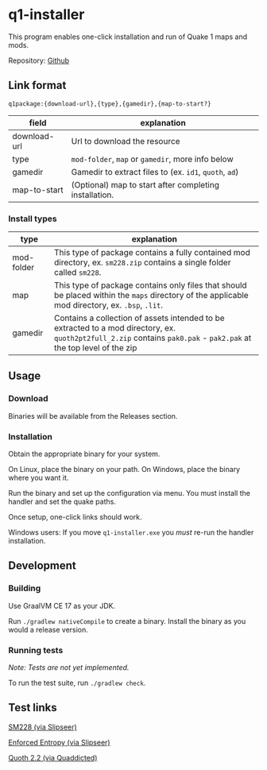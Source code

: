 # q1-installer

This program enables one-click installation and run of Quake 1 maps and mods.

Repository: [Github](https://github.com/jjelliott/quake-one-click)

## Link format

```
q1package:{download-url},{type},{gamedir},{map-to-start?}
```

| field              | explanation                                            |
|--------------------|--------------------------------------------------------|
| download-url       | Url to download the resource                           |
| type               | `mod-folder`, `map` or `gamedir`, more info below      |
| gamedir            | Gamedir to extract files to (ex. `id1`, `quoth`, `ad`) | 
| map-to-start       | (Optional) map to start after completing installation. |

### Install types

| type       | explanation                                                                                                                                                         |
|------------|---------------------------------------------------------------------------------------------------------------------------------------------------------------------|
| mod-folder | This type of package contains a fully contained mod directory, ex. `sm228.zip` contains a single folder called `sm228`.                                             |
| map        | This type of package contains only files that should be placed within the `maps` directory of the applicable mod directory, ex. `.bsp`, `.lit`.                     |
| gamedir    | Contains a collection of assets intended to be extracted to a mod directory, ex. `quoth2pt2full_2.zip` contains `pak0.pak` - `pak2.pak` at the top level of the zip |


## Usage

### Download

Binaries will be available from the Releases section.

### Installation

Obtain the appropriate binary for your system.

On Linux, place the binary on your path. On Windows, place the binary where you want it.

Run the binary and set up the configuration via menu. You must install the handler and set the quake paths.

Once setup, one-click links should work.

Windows users: If you move `q1-installer.exe` you _must_ re-run the handler installation.

## Development

### Building

Use GraalVM CE 17 as your JDK.

Run `./gradlew nativeCompile` to create a binary. Install the binary as you would a release version.

### Running tests

_Note: Tests are not yet implemented._

To run the test suite, run `./gradlew check`.

## Test links

[SM228 (via Slipseer)](q1package:https://www.slipseer.com/index.php?resources/sm228-vanilla.335/download,mod-folder,sm228,start)

[Enforced Entropy (via Slipseer)](q1package:https://www.slipseer.com/index.php?resources/enforced-entropy.343/download,map,id1,spasp1)

[Quoth 2.2 (via Quaddicted)](q1package:https://www.quaddicted.com/filebase/quoth2pt2full_2.zip,gamedir,quoth,start)